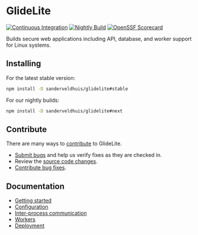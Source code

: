 
# GlideLite

[![Continuous Integration](https://github.com/sanderveldhuis/glidelite/actions/workflows/ci.yaml/badge.svg)](https://github.com/sanderveldhuis/glidelite//actions/workflows/ci.yaml)
[![Nightly Build](https://github.com/sanderveldhuis/glidelite/actions/workflows/nightly.yaml/badge.svg)](https://github.com/sanderveldhuis/glidelite//actions/workflows/nightly.yaml)
[![OpenSSF Scorecard](https://api.securityscorecards.dev/projects/github.com/sanderveldhuis/glidelite/badge)](https://securityscorecards.dev/viewer/?uri=github.com/sanderveldhuis/glidelite)

Builds secure web applications including API, database, and worker support for Linux systems.

## Installing

For the latest stable version:

```bash
npm install -D sanderveldhuis/glidelite#stable
```

For our nightly builds:

```bash
npm install -D sanderveldhuis/glidelite#next
```

## Contribute

There are many ways to [contribute](https://github.com/sanderveldhuis/glidelite/blob/main/CONTRIBUTING.md) to GlideLite.
* [Submit bugs](https://github.com/sanderveldhuis/glidelite/issues) and help us verify fixes as they are checked in.
* Review the [source code changes](https://github.com/sanderveldhuis/glidelite/pulls).
* [Contribute bug fixes](https://github.com/sanderveldhuis/glidelite/blob/main/CONTRIBUTING.md).

## Documentation

* [Getting started](https://github.com/sanderveldhuis/glidelite/blob/main/doc/getting-started.md)
* [Configuration](https://github.com/sanderveldhuis/glidelite/blob/main/doc/configuration.md)
* [Inter-process communication](https://github.com/sanderveldhuis/glidelite/blob/main/doc/ipc.md)
* [Workers](https://github.com/sanderveldhuis/glidelite/blob/main/doc/workers.md)
* [Deployment](https://github.com/sanderveldhuis/glidelite/blob/main/doc/deployment.md)
